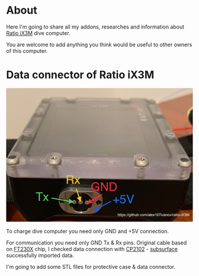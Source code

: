 # About

Here I'm going to share all my addons, researches and information about <a href="https://www.ratio-computers.eu/en/12-ix3m-dive-computers">Ratio iX3M</a> dive computer.

You are welcome to add anything you think would be useful to other owners of this computer.

# Data connector of Ratio iX3M

<img src="connector.jpg">

To charge dive computer you need only GND and +5V connection.

For communication you need only GND Tx & Rx pins. Original cable based on <a href="https://ftdichip.com/wp-content/uploads/2020/08/DS_FT230X.pdf">FT230X</a> chip, I checked data connection with <a href="https://aliexpress.ru/item/32741917243.html?spm=a2g0o.productlist.0.0.1903338bCEAig4&algo_pvid=b89f504a-2f35-496f-b887-8a8cd27693e4&algo_expid=b89f504a-2f35-496f-b887-8a8cd27693e4-31&btsid=0b8b035a16317150159857602e89d2&ws_ab_test=searchweb0_0,searchweb201602_,searchweb201603_">CP2102</a> - <a href="https://subsurface.github.io/about/">subsurface</a> successfully imported data.

I'm going to add some STL files for protective case & data connector.